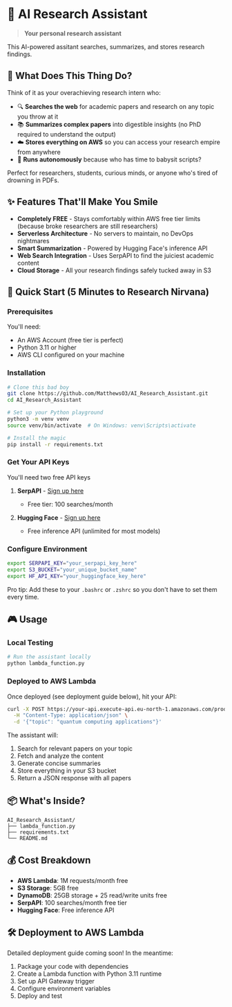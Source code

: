# 🧠 AI Research Assistant

> **Your personal research assistant**

This AI-powered assitant searches, summarizes, and stores research findings.

## 🎯 What Does This Thing Do?

Think of it as your overachieving research intern who:
- 🔍 **Searches the web** for academic papers and research on any topic you throw at it
- 📚 **Summarizes complex papers** into digestible insights (no PhD required to understand the output)
- ☁️ **Stores everything on AWS** so you can access your research empire from anywhere
- 🤖 **Runs autonomously** because who has time to babysit scripts?

Perfect for researchers, students, curious minds, or anyone who's tired of drowning in PDFs.

## ✨ Features That'll Make You Smile

- **Completely FREE** - Stays comfortably within AWS free tier limits (because broke researchers are still researchers)
- **Serverless Architecture** - No servers to maintain, no DevOps nightmares
- **Smart Summarization** - Powered by Hugging Face's inference API
- **Web Search Integration** - Uses SerpAPI to find the juiciest academic content
- **Cloud Storage** - All your research findings safely tucked away in S3

## 🚀 Quick Start (5 Minutes to Research Nirvana)

### Prerequisites

You'll need:
- An AWS Account (free tier is perfect)
- Python 3.11 or higher
- AWS CLI configured on your machine

### Installation

```bash
# Clone this bad boy
git clone https://github.com/MatthewsO3/AI_Research_Assistant.git
cd AI_Research_Assistant

# Set up your Python playground
python3 -m venv venv
source venv/bin/activate  # On Windows: venv\Scripts\activate

# Install the magic
pip install -r requirements.txt
```

### Get Your API Keys

You'll need two free API keys

1. **SerpAPI** - [Sign up here](https://serpapi.com/)
   - Free tier: 100 searches/month 
   
2. **Hugging Face** - [Sign up here](https://huggingface.co/)
   - Free inference API (unlimited for most models)

### Configure Environment

```bash
export SERPAPI_KEY="your_serpapi_key_here"
export S3_BUCKET="your_unique_bucket_name"
export HF_API_KEY="your_huggingface_key_here"
```

Pro tip: Add these to your `.bashrc` or `.zshrc` so you don't have to set them every time.

## 🎮 Usage

### Local Testing

```bash
# Run the assistant locally
python lambda_function.py
```

### Deployed to AWS Lambda

Once deployed (see deployment guide below), hit your API:

```bash
curl -X POST https://your-api.execute-api.eu-north-1.amazonaws.com/prod/research \
  -H "Content-Type: application/json" \
  -d '{"topic": "quantum computing applications"}'
```

The assistant will:
1. Search for relevant papers on your topic
2. Fetch and analyze the content
3. Generate concise summaries
4. Store everything in your S3 bucket
5. Return a JSON response with all papers

## 📦 What's Inside?

```
AI_Research_Assistant/
├── lambda_function.py   
├── requirements.txt      
└── README.md           
```

## 💰 Cost Breakdown

- **AWS Lambda**: 1M requests/month free 
- **S3 Storage**: 5GB free 
- **DynamoDB**: 25GB storage + 25 read/write units free
- **SerpAPI**: 100 searches/month free tier
- **Hugging Face**: Free inference API


## 🛠️ Deployment to AWS Lambda

Detailed deployment guide coming soon! In the meantime:

1. Package your code with dependencies
2. Create a Lambda function with Python 3.11 runtime
3. Set up API Gateway trigger
4. Configure environment variables
5. Deploy and test

## 
<img width="4" height="2" alt="Screenshot 2025-10-24 at 12 00 19" src="https://github.com/user-attachments/assets/f224385a-2f1f-43dd-933b-a82bae499333" />



